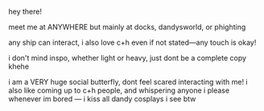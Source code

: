 hey there!

meet me at ANYWHERE but mainly at docks, dandysworld, or phighting

any ship can interact, i also love c+h even if not stated—any touch is okay! 

i don't mind inspo, whether light or heavy, just dont be a complete copy khehe

i am a VERY huge social butterfly, dont feel scared interacting with me! i also like coming up to c+h people, and whispering anyone i please whenever im bored — i kiss all dandy cosplays i see btw
